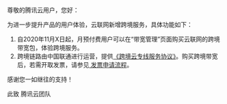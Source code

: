 尊敬的腾讯云用户，您好：

为进一步提升产品的用户体验，云联网新增跨境服务，具体功能如下：
1. 自2020年11月X日起，月预付费用户可以在“带宽管理”页面购买云联网的跨境带宽包，体验跨境服务。
2. 跨境链路由中国联通进行运营，提供[《跨境云专线服务协议》](https://cloud.tencent.com/document/product/877/49877)。购买跨境带宽后，若需开取发票，请参见[ 发票申请流程](https://cloud.tencent.com/document/product/306/36642)。

感谢您一如继往的支持！

此致
腾讯云团队

